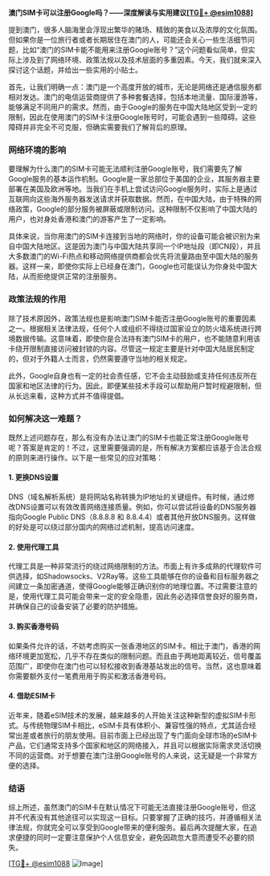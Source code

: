 **澳门SIM卡可以注册Google吗？——深度解读与实用建议[[TG💪+ @esim1088](https://t.me/s/esim1088)]**

提到澳门，很多人脑海里会浮现出繁华的赌场、精致的美食以及浓厚的文化氛围。但如果你是一位旅行者或者长期居住在澳门的人，可能还会关心一些生活细节问题，比如“澳门的SIM卡能不能用来注册Google账号？”这个问题看似简单，但实际上涉及到了网络环境、政策法规以及技术层面的多重因素。今天，我们就来深入探讨这个话题，并给出一些实用的小贴士。

首先，让我们明确一点：澳门是一个高度开放的城市，无论是网络还是通信服务都相对发达。澳门的电信运营商提供了多种套餐选择，包括本地流量、国际漫游等，能够满足不同用户的需求。然而，由于Google的服务在中国大陆地区受到一定的限制，因此在使用澳门的SIM卡注册Google账号时，可能会遇到一些障碍。这些障碍并非完全不可克服，但确实需要我们了解背后的原理。

### **网络环境的影响**

要理解为什么澳门的SIM卡可能无法顺利注册Google账号，我们需要先了解Google服务的基本运作机制。Google是一家总部位于美国的企业，其服务器主要部署在美国及欧洲等地。当我们在手机上尝试访问Google服务时，实际上是通过互联网向这些海外服务器发送请求并获取数据。然而，在中国大陆，由于特殊的网络政策，Google的部分服务被屏蔽或限制访问。这种限制不仅影响了中国大陆的用户，也对身处香港和澳门的游客产生了一定影响。

具体来说，当你用澳门的SIM卡连接到当地的网络时，你的设备可能会被识别为来自中国大陆地区。这是因为澳门与中国大陆共享同一个IP地址段（即CN段），并且大多数澳门的Wi-Fi热点和移动网络提供商都会优先将流量路由至中国大陆的服务器。这样一来，即使你实际上已经身在澳门，Google也可能误认为你身处中国大陆，从而拒绝提供正常的注册服务。

### **政策法规的作用**

除了技术原因外，政策法规也是影响澳门SIM卡能否注册Google账号的重要因素之一。根据相关法律法规，任何个人或组织不得绕过国家设立的防火墙系统进行跨境数据传输。这意味着，即使你是合法持有澳门SIM卡的用户，也不能随意利用该卡绕开限制直接访问被封锁的内容。尽管这一规定主要是针对中国大陆居民制定的，但对于外籍人士而言，仍然需要遵守当地的相关规定。

此外，Google自身也有一定的社会责任感，它不会主动鼓励或支持任何违反所在国家和地区法律的行为。因此，即便某些技术手段可以帮助用户暂时规避限制，但从长远来看，这种方式并不值得提倡。

### **如何解决这一难题？**

既然上述问题存在，那么有没有办法让澳门的SIM卡也能正常注册Google账号呢？答案是肯定的！不过，这里需要强调的是，所有解决方案都应该基于合法合规的原则来进行操作。以下是一些常见的应对策略：

#### **1. 更换DNS设置**
DNS（域名解析系统）是将网站名称转换为IP地址的关键组件。有时候，通过修改DNS设置可以有效改善网络连接质量。例如，你可以尝试将设备的DNS服务器指向Google Public DNS（8.8.8.8 和 8.8.4.4）或者其他开放DNS服务。这样做的好处是可以绕过部分国内的网络过滤机制，提高访问速度。

#### **2. 使用代理工具**
代理工具是一种非常流行的绕过网络限制的方法。市面上有许多成熟的代理软件可供选择，如Shadowsocks、V2Ray等。这些工具能够在你的设备和目标服务器之间建立一条加密通道，使得Google能够正确识别你的地理位置。不过需要注意的是，使用代理工具可能会带来一定的安全隐患，因此务必选择信誉良好的服务商，并确保自己的设备安装了必要的防护措施。

#### **3. 购买香港号码**
如果条件允许的话，不妨考虑购买一张香港地区的SIM卡。相比于澳门，香港的网络环境更加宽松，几乎不存在类似的限制问题。而且由于两地距离较近，信号覆盖范围广，即使你在澳门也可以轻松接收到香港基站发出的信号。当然，这也意味着你需要额外支付一笔费用用于购买和激活香港号码。

#### **4. 借助ESIM卡**
近年来，随着eSIM技术的发展，越来越多的人开始关注这种新型的虚拟SIM卡形式。与传统物理SIM卡相比，eSIM卡具有体积小、兼容性强的特点，尤其适合经常出差或者旅行的朋友使用。目前市面上已经出现了专门面向全球市场的eSIM卡产品，它们通常支持多个国家和地区的网络接入，并且可以根据实际需求灵活切换不同的运营商。对于想要在澳门注册Google账号的人来说，这无疑是一个非常方便的选择。

### **结语**

综上所述，虽然澳门的SIM卡在默认情况下可能无法直接注册Google账号，但这并不代表没有其他途径可以实现这一目标。只要掌握了正确的技巧，并遵循相关法律法规，你就完全可以享受到Google带来的便利服务。最后再次提醒大家，在追求便捷的同时一定要注意保护个人信息安全，避免因疏忽大意而遭受不必要的损失。

[[TG💪+ @esim1088](https://t.me/s/esim1088) ![Image](https://i.postimg.cc/4NQfJmqS/Snipaste-2025-05-13-00-14-12.png)]